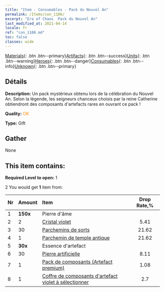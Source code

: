 ```yaml
---
title: "Item - Consumables - Pack du Nouvel An"
permalink: /Items/con_1106/
excerpt: "Era of Chaos  Pack du Nouvel An"
last_modified_at: 2021-04-14
locale: fr
ref: "con_1106.md"
toc: false
classes: wide
---
```

 [Materials](/fr/Items/){: .btn .btn--primary}[Artifacts](/fr/Items/Artifacts/){: .btn .btn--success}[Units](/fr/Items/Units/){: .btn .btn--warning}[Heroes](/fr/Items/Heroes/){: .btn .btn--danger}[Consumables](/fr/Items/Consumables/){: .btn .btn--info}[Unknown](/fr/Items/Unknown/){: .btn .btn--primary}

## Détails
 **Description:** Un pack mystérieux obtenu lors de la célébration du Nouvel An. Selon la légende, les seigneurs chanceux choisis par la reine Catherine obtiendront des composants d'artefacts rares en ouvrant ce pack !

 **Quality:** <span style="color: #FF8C00">OK</span>

 **Type:** Gift

## Gather

  None

## This item contains:

 **Required Level to open:** 1

 2 You would get **1** item  from:

  | Nr | Amount |     Item    | Drop Rate,% |
  |:---|:-------|:------------|:---------:|
  | 1 |  **150x** | Pierre d'âme  |  | 35.14 | 
  | 2 | 2 | [Cristal violet](/fr/Items/con_720/) | 5.41 | 
  | 3 | 30 | [Parchemins de sorts](/fr/Items/con_694/) | 21.62 | 
  | 4 | 1 | [Parchemin de temple antique](/fr/Items/con_697/) | 21.62 | 
  | 5 |  **30x** | Essence d'artefact |  | 4.32 | 
  | 6 | 30 | [Pierre artificielle](/fr/Items/art_188/) | 8.11 | 
  | 7 | 1 | [Pack de composants (Artefact premium)](/fr/Items/con_1507/) | 1.08 | 
  | 8 | 1 | [Coffre de composants d'artefact violet à sélectionner](/fr/Items/con_1612/) | 2.7 | 
